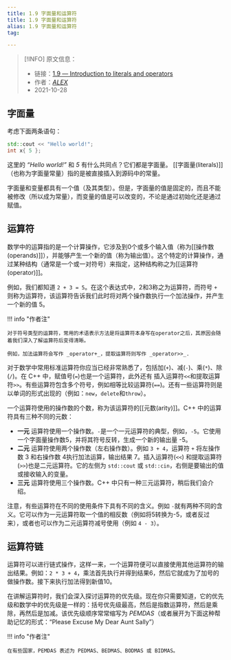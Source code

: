 ```yaml
---
title: 1.9 字面量和运算符
title: 1.9 字面量和运算符
alias: 1.9 字面量和运算符
tag:

---
```


> [!INFO] 原文信息：
> - 链接：[1.9 — Introduction to literals and operators](https://www.learncpp.com/cpp-tutorial/introduction-to-literals-and-operators/)
> - 作者：[_ALEX_](https://www.learncpp.com/author/Alex/ "View all posts by Alex")  
> - 2021-10-28


## 字面量

考虑下面两条语句：

```cpp
std::cout << "Hello world!";
int x{ 5 };
```

这里的 _“Hello world!”_ 和 _5_ 有什么共同点？它们都是字面量。 [[字面量(literals)]]（也称为字面量常量）指的是被直接插入到源码中的常量。

字面量和变量都具有一个值（及其类型）。但是，字面量的值是固定的，而且不能被修改（所以成为常量），而变量的值是可以改变的，不论是通过初始化还是通过赋值。

## 运算符

数学中的运算指的是一个计算操作，它涉及到0个或多个输入值（称为[[操作数(operands)]]），并能够产生一个新的值（称为输出值）。这个特定的计算操作，通过某种结构（通常是一个或一对符号）来指定，这种结构称之为[[运算符(operator)]]。

例如，我们都知道 `2 + 3 = 5`。在这个表达式中，2和3称之为运算符，而符号 `+` 则称为运算符，该运算符告诉我们此时将对两个操作数执行一个加法操作，并产生一个新的值 5。

!!! info "作者注"

	对于符号类型的运算符，常用的术语表示方法是将运算符本身写在operator之后，其原因会随着我们深入了解运算符后变得清晰。

	例如，加法运算符会写作 _operator+_，提取运算符则写作 _operator>>_.

对于数学中常用标准运算符你应当已经非常熟悉了，包括加(`+`)、减(`-`)、乘(`*`)、除(`/`)。在 C++ 中，赋值号(`=`)也是一个运算符，此外还有 插入运算符`<<`和提取运算符`>>`。有些运算符包含多个符号，例如相等比较运算符(`==`)。还有一些运算符则是以单词的形式出现的（例如：`new`，`delete`和`throw`）。

一个运算符使用的操作数的个数，称为该运算符的[[元数(arity)]]。C++ 中的运算符具有三种不同的元数：

- **一元** 运算符使用一个操作数。`-`是一个一元运算符的典型，例如，`-5`。它使用一个字面量操作数5，并将其符号反转，生成一个新的输出量 -5。
- **二元** 运算符使用两个操作数（左右操作数）。例如 `3 + 4`，运算符 `+` 将左操作数 3 和右操作数 4执行加法运算，输出结果 7。插入运算符(`<<`) 和提取运算符(`>>`)也是二元运算符。它的左侧为 `std::cout` 或 `std::cin`，右侧是要输出的值或接收输入的变量。
- **三元** 运算符使用三个操作数。C++ 中只有一种三元运算符，稍后我们会介绍。

注意，有些运算符在不同的使用条件下具有不同的含义。例如 `-`就有两种不同的含义。它可以作为一元运算符取一个值的相反数（例如将5转换为-5，或者反过来），或者也可以作为二元运算符减号使用（例如 `4 - 3`）。

## 运算符链

运算符可以进行链式操作，这样一来，一个运算符便可以直接使用其他运算符的输出结果。例如：`2 * 3 + 4`，乘法首先执行并得到结果6，然后它就成为了加号的做操作数。接下来执行加法得到新值10。

在讲解运算符时，我们会深入探讨运算符的优先级。现在你只需要知道，它的优先级和数学中的优先级是一样的：括号优先级最高，然后是指数运算符，然后是乘除，再然后是加减。该优先级顺序常常缩写为 _PEMDAS_（或者展开为下面这种帮助记忆的形式：“Please Excuse My Dear Aunt Sally”）

!!! info "作者注"

	在有些国家，PEMDAS 表述为 PEDMAS、BEDMAS、BODMAS 或 BIDMAS。
